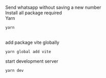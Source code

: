 
Send whatsapp without saving a new number</br>
Install all package required </br>
Yarn
```
yarn
```
</br>
add package vite globally </br>

```
yarn global add vite
```

start development server </br>

```
yarn dev
```

